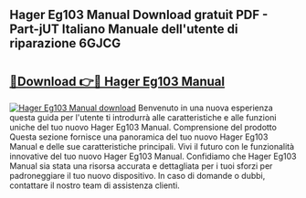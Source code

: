 ## Hager Eg103 Manual Download gratuit PDF - Part-jUT Italiano Manuale dell'utente di riparazione 6GJCG

# <h2><a href="http://dfaig48.blite.top/?on=Hager+Eg103+Manual">🔗Download 👉🔴 Hager Eg103 Manual</a></h2>

[![Hager Eg103 Manual download](https://i.imgur.com/lujVjoI.png)](http://dfaig48.blite.top/?on=Hager+Eg103+Manual)
Benvenuto in una nuova esperienza questa guida per l'utente ti introdurrà alle caratteristiche e alle funzioni uniche del tuo nuovo Hager Eg103 Manual. Comprensione del prodotto Questa sezione fornisce una panoramica del tuo nuovo Hager Eg103 Manual e delle sue caratteristiche principali. Vivi il futuro con le funzionalità innovative del tuo nuovo Hager Eg103 Manual. Confidiamo che Hager Eg103 Manual sia stata una risorsa accurata e dettagliata per i tuoi sforzi per padroneggiare il tuo nuovo dispositivo. In caso di domande o dubbi, contattare il nostro team di assistenza clienti.
